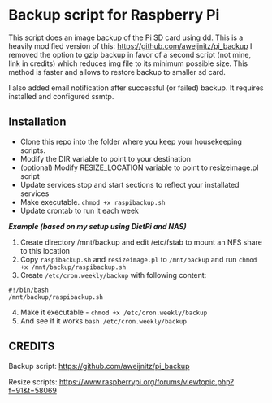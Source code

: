 # Backup script for Raspberry Pi
This script does an image backup of the Pi SD card using dd. This is a heavily modified version of this: https://github.com/aweijnitz/pi_backup I removed the option to gzip backup in favor of a second script (not mine, link in credits) which reduces img file to its minimum possible size. This method is faster and allows to restore backup to smaller sd card.

I also added email notification after successful (or failed) backup. It requires installed and configured ssmtp.

## Installation
- Clone this repo into the folder where you keep your housekeeping scripts.
- Modify the DIR variable to point to your destination
- (optional) Modify RESIZE_LOCATION variable to point to resizeimage.pl script
- Update services stop and start sections to reflect your installated services
- Make executable. ```chmod +x raspibackup.sh```
- Update crontab to run it each week

___Example (based on my setup using DietPi and NAS)___

1. Create directory /mnt/backup and edit /etc/fstab to mount an NFS share to this location
2. Copy ```raspibackup.sh``` and ```resizeimage.pl``` to ```/mnt/backup``` and run ```chmod +x /mnt/backup/raspibackup.sh```
3. Create ```/etc/cron.weekly/backup``` with following content:
```
#!/bin/bash
/mnt/backup/raspibackup.sh
```
4. Make it executable - ```chmod +x /etc/cron.weekly/backup```
5. And see if it works ```bash /etc/cron.weekly/backup```


## CREDITS
Backup script:
   https://github.com/aweijnitz/pi_backup
   
Resize scripts:
  https://www.raspberrypi.org/forums/viewtopic.php?f=91&t=58069
